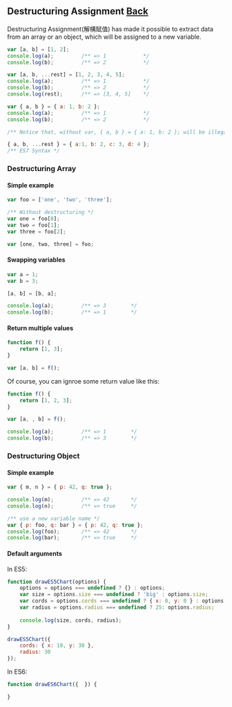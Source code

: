 ## Destructuring Assignment [Back](./../es6.md)

Destructuring Assignment(解構賦值) has made it possible to extract data from an array or an object, which will be assigned to a new variable.

```js
var [a, b] = [1, 2];
console.log(a);         /** => 1            */
console.log(b);         /** => 2            */

var [a, b, ...rest] = [1, 2, 3, 4, 5];
console.log(a);         /** => 1            */
console.log(b);         /** => 2            */
console.log(rest);      /** => [3, 4, 5]    */

var { a, b } = { a: 1, b: 2 };
console.log(a);         /** => 1            */
console.log(b);         /** => 2            */

/** Notice that, without var, { a, b } = { a: 1, b: 2 }; will be illegal */

{ a, b, ...rest } = { a:1, b: 2, c: 3, d: 4 };
/** ES7 Syntax */
```

### Destructuring Array

#### Simple example

```js
var foo = ['one', 'two', 'three'];

/** Without destructuring */
var one = foo[0];
var two = foo[1];
var three = foo[2];

var [one, two, three] = foo;
```

#### Swapping variables

```js
var a = 1;
var b = 3;

[a, b] = [b, a];

console.log(a);         /** => 3        */
console.log(b);         /** => 1        */
```

#### Return multiple values

```js
function f() {
    return [1, 3];
}

var [a, b] = f();
```

Of course, you can ignroe some return value like this:

```js
function f() {
    return [1, 2, 3];
}

var [a, , b] = f();

console.log(a);         /** => 1        */
console.log(b);         /** => 3        */
```

### Destructuring Object

#### Simple example

```js
var { m, n } = { p: 42, q: true };

console.log(m);         /** => 42       */
console.log(n);         /** => true     */

/** use a new variable name */
var { p: foo, q: bar } = { p: 42, q: true };
console.log(foo);       /** => 42       */
console.log(bar);       /** => true     */
```

#### Default arguments

In ES5:

```js
function drawES5Chart(options) {
    options = options === undefined ? {} : options;
    var size = options.size === undefined ? 'big' : options.size;
    var cords = options.cords === undefined ? { x: 0, y: 0 } : options.cords;
    var radius = options.radius === undefined ? 25: options.radius;
    
    console.log(size, cords, radius);
}

drawES5Chart({
    cords: { x: 18, y: 30 },
    radius: 30
});
```

In ES6:

```js
function drawES6Chart({  }) {

}
```